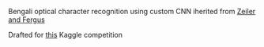 Bengali optical character recognition using custom CNN iherited from
[Zeiler and Fergus](https://cs.nyu.edu/~fergus/papers/zeilerECCV2014.pdf)

Drafted for [this](https://www.kaggle.com/c/numta) Kaggle competition
